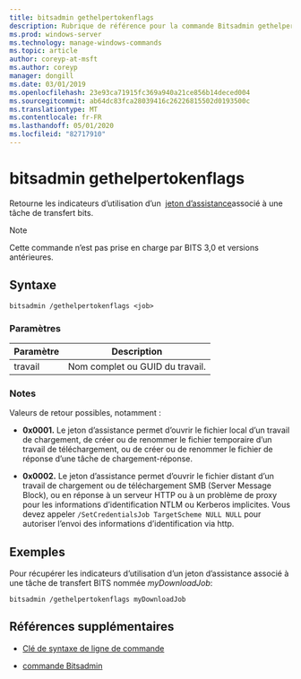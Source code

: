 ```yaml
---
title: bitsadmin gethelpertokenflags
description: Rubrique de référence pour la commande Bitsadmin gethelpertokenflags, qui retourne les indicateurs d’utilisation d’un jeton d’assistance associé à une tâche de transfert BITS.
ms.prod: windows-server
ms.technology: manage-windows-commands
ms.topic: article
author: coreyp-at-msft
ms.author: coreyp
manager: dongill
ms.date: 03/01/2019
ms.openlocfilehash: 23e93ca71915fc369a940a21ce856b14deced004
ms.sourcegitcommit: ab64dc83fca28039416c26226815502d0193500c
ms.translationtype: MT
ms.contentlocale: fr-FR
ms.lasthandoff: 05/01/2020
ms.locfileid: "82717910"
---
```

# <a name="bitsadmin-gethelpertokenflags"></a>bitsadmin gethelpertokenflags

Retourne les indicateurs d’utilisation d’un  [jeton d’assistance](https://docs.microsoft.com/windows/win32/bits/helper-tokens-for-bits-transfer-jobs)associé à une tâche de transfert bits.

> [!NOTE]
> Cette commande n’est pas prise en charge par BITS 3,0 et versions antérieures.

## <a name="syntax"></a>Syntaxe

```
bitsadmin /gethelpertokenflags <job>
```

### <a name="parameters"></a>Paramètres

| Paramètre | Description |
| -------------- | -------------- |
| travail | Nom complet ou GUID du travail. |

### <a name="remarks"></a>Notes 

Valeurs de retour possibles, notamment :

- **0x0001.** Le jeton d’assistance permet d’ouvrir le fichier local d’un travail de chargement, de créer ou de renommer le fichier temporaire d’un travail de téléchargement, ou de créer ou de renommer le fichier de réponse d’une tâche de chargement-réponse.

- **0x0002.** Le jeton d’assistance permet d’ouvrir le fichier distant d’un travail de chargement ou de téléchargement SMB (Server Message Block), ou en réponse à un serveur HTTP ou à un problème de proxy pour les informations d’identification NTLM ou Kerberos implicites. Vous devez appeler `/SetCredentialsJob TargetScheme NULL NULL` pour autoriser l’envoi des informations d’identification via http.
  
## <a name="examples"></a>Exemples

Pour récupérer les indicateurs d’utilisation d’un jeton d’assistance associé à une tâche de transfert BITS nommée *myDownloadJob*:

```
bitsadmin /gethelpertokenflags myDownloadJob
```

## <a name="additional-references"></a>Références supplémentaires

- [Clé de syntaxe de ligne de commande](command-line-syntax-key.md)

- [commande Bitsadmin](bitsadmin.md)
